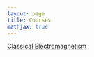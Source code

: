 ```yaml
---
layout: page
title: Courses
mathjax: true
---
```


[Classical Electromagnetism](./CEM/classical-em.md)
